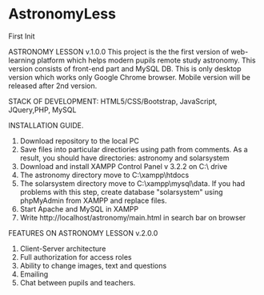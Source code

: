 # AstronomyLess
First Init

ASTRONOMY LESSON v.1.0.0
This project is the the first version of web-learning platform which helps modern pupils remote study astronomy.
This version consists of front-end part and MySQL DB.
This is only desktop version which works only Google Chrome browser.
Mobile version will be released after 2nd version.

STACK OF DEVELOPMENT: HTML5/CSS/Bootstrap, JavaScript, JQuery,PHP, MySQL

INSTALLATION GUIDE.
1. Download repository to the local PC
2. Save files into particular directiories using path from comments. As a result, you should have directories: astronomy and solarsystem
3. Download and install XAMPP Control Panel v 3.2.2 on C:\ drive
4. The astronomy directory move to C:\xampp\htdocs
5. The solarsystem directory move to C:\xampp\mysql\data. If you had problems with this step, create database "solarsystem" using 
phpMyAdmin from XAMPP and replace files.
6. Start Apache and MySQL in XAMPP
7. Write http://localhost/astronomy/main.html in search bar on browser

FEATURES ON ASTRONOMY LESSON v.2.0.0
1. Client-Server architecture
2. Full authorization for access roles
3. Ability to change images, text and questions
4. Emailing
5. Chat between pupils and teachers.

